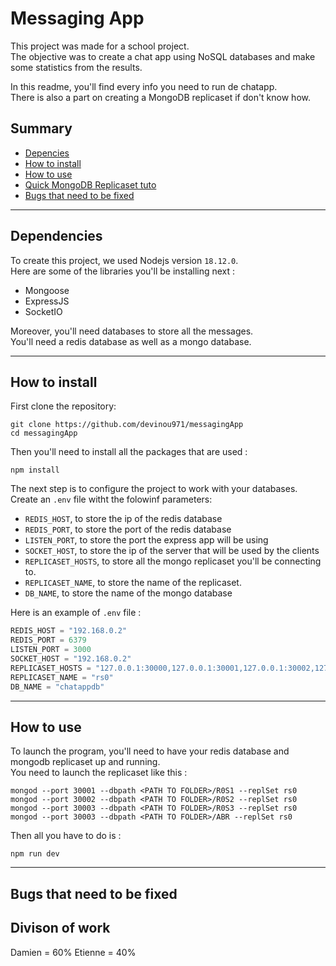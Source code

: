 # Messaging App

This project was made for a school project. \
The objective was to create a chat app using NoSQL databases and make some statistics from the results. 

In this readme, you'll find every info you need to run de chatapp. \
There is also a part on creating a MongoDB replicaset if don't know how.

## Summary 

- [Depencies](#dependencies)
- [How to install](#how-to-install)
- [How to use](#how-to-use)
- [Quick MongoDB Replicaset tuto](./replicasetTutorial.md)
- [Bugs that need to be fixed](#bugs-that-need-to-be-fixed)

---
## Dependencies

To create this project, we used Nodejs version `18.12.0`. \
Here are some of the libraries you'll be installing next : 
- Mongoose
- ExpressJS
- SocketIO

Moreover, you'll need databases to store all the messages. \
You'll need a redis database as well as a mongo database. 

---
## How to install 

First clone the repository:
```
git clone https://github.com/devinou971/messagingApp
cd messagingApp
```

Then you'll need to install all the packages that are used : 
```
npm install
```

The next step is to configure the project to work with your databases.
Create an `.env` file witht the folowinf parameters:
- `REDIS_HOST`, to store the ip of the redis database
- `REDIS_PORT`, to store the port of the redis database
- `LISTEN_PORT`, to store the port the express app will be using
- `SOCKET_HOST`, to store the ip of the server that will be used by the clients
- `REPLICASET_HOSTS`, to store all the mongo replicaset you'll be connecting to.
- `REPLICASET_NAME`, to store the name of the replicaset.
- `DB_NAME`, to store the name of the mongo database

Here is an example of `.env` file : 
```js
REDIS_HOST = "192.168.0.2"
REDIS_PORT = 6379
LISTEN_PORT = 3000
SOCKET_HOST = "192.168.0.2"
REPLICASET_HOSTS = "127.0.0.1:30000,127.0.0.1:30001,127.0.0.1:30002,127.0.0.1:30003"
REPLICASET_NAME = "rs0"
DB_NAME = "chatappdb"
```



---
## How to use

To launch the program, you'll need to have your redis database and mongodb replicaset up and running. \
You need to launch the replicaset like this :
```
mongod --port 30001 --dbpath <PATH TO FOLDER>/R0S1 --replSet rs0
mongod --port 30002 --dbpath <PATH TO FOLDER>/R0S2 --replSet rs0
mongod --port 30003 --dbpath <PATH TO FOLDER>/R0S3 --replSet rs0
mongod --port 30003 --dbpath <PATH TO FOLDER>/ABR --replSet rs0

```
Then all you have to do is : 
```
npm run dev
```

---
## Bugs that need to be fixed

## Divison of work

Damien = 60%
Etienne = 40%
